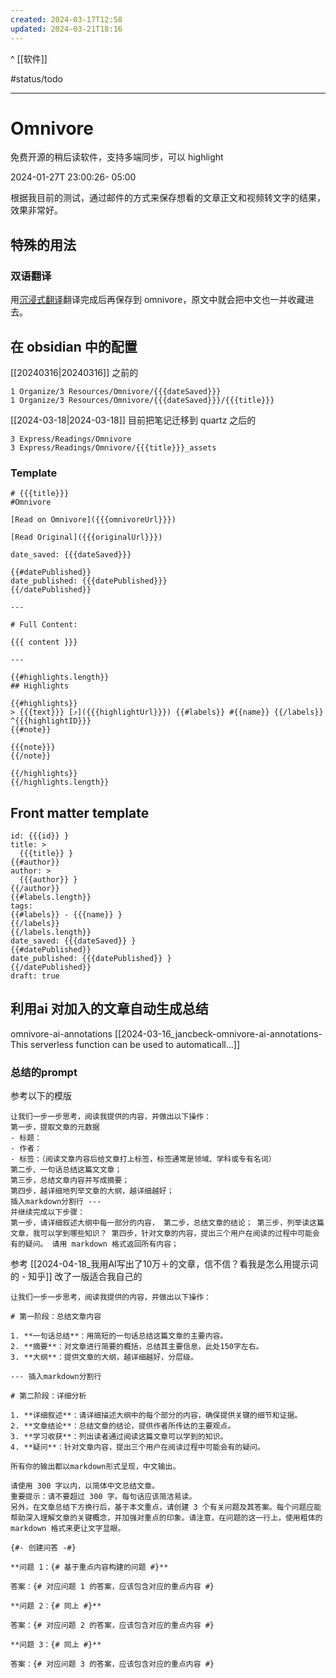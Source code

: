 ```yaml
---
created: 2024-03-17T12:58
updated: 2024-03-21T18:16
---
```

^ [[软件]] 

#status/todo

---

# Omnivore

免费开源的稍后读软件，支持多端同步，可以 highlight 

2024-01-27T 23:00:26- 05:00

根据我目前的测试，通过邮件的方式来保存想看的文章正文和视频转文字的结果，效果非常好。

## 特殊的用法

### 双语翻译 

用[沉浸式翻译](https://immersivetranslate.com/?force=1)翻译完成后再保存到 omnivore，原文中就会把中文也一并收藏进去。

## 在 obsidian 中的配置 

[[20240316|20240316]] 之前的

```
1 Organize/3 Resources/Omnivore/{{{dateSaved}}} 
1 Organize/3 Resources/Omnivore/{{{dateSaved}}}/{{{title}}}
```

[[2024-03-18|2024-03-18]] 目前把笔记迁移到 quartz 之后的

```
3 Express/Readings/Omnivore
3 Express/Readings/Omnivore/{{{title}}}_assets
```

### Template 

```
# {{{title}}}
#Omnivore

[Read on Omnivore]({{{omnivoreUrl}}})

[Read Original]({{{originalUrl}}})

date_saved: {{{dateSaved}}}

{{#datePublished}}
date_published: {{{datePublished}}}
{{/datePublished}}

--- 

# Full Content: 

{{{ content }}}

---

{{#highlights.length}}
## Highlights

{{#highlights}}
> {{{text}}} [⤴️]({{{highlightUrl}}}) {{#labels}} #{{name}} {{/labels}} ^{{{highlightID}}}
{{#note}}

{{{note}}}
{{/note}}

{{/highlights}}
{{/highlights.length}}

```

## Front matter template 

```
id: {{{id}} }
title: >
  {{{title}} }
{{#author}}
author: >
  {{{author}} }
{{/author}}
{{#labels.length}}
tags:
{{#labels}} - {{{name}} }
{{/labels}}
{{/labels.length}}
date_saved: {{{dateSaved}} }
{{#datePublished}}
date_published: {{{datePublished}} }
{{/datePublished}}
draft: true

```


## 利用ai 对加入的文章自动生成总结

omnivore-ai-annotations 
[[2024-03-16_jancbeck-omnivore-ai-annotations- This serverless function can be used to automaticall...]]

### 总结的prompt

参考以下的模版
```
让我们一步一步思考，阅读我提供的内容，并做出以下操作：
第一步，提取文章的元数据
- 标题：
- 作者：
- 标签：（阅读文章内容后给文章打上标签，标签通常是领域、学科或专有名词）
第二步、一句话总结这篇文文章；
第三步，总结文章内容并写成摘要；
第四步，越详细地列举文章的大纲，越详细越好；
插入markdown分割行 ---
并继续完成以下步骤：
第一步，请详细叙述大纲中每一部分的内容， 第二步，总结文章的结论； 第三步，列举读这篇文章，我可以学到哪些知识？ 第四步，针对文章的内容，提出三个用户在阅读的过程中可能会有的疑问。 请用 markdown 格式返回所有内容；
```

参考 [[2024-04-18_我用AI写出了10万＋的文章，信不信？看我是怎么用提示词的 - 知乎]]
改了一版适合我自己的
```
让我们一步一步思考，阅读我提供的内容，并做出以下操作：

# 第一阶段：总结文章内容

1. **一句话总结**：用简短的一句话总结这篇文章的主要内容。
2. **摘要**：对文章进行简要的概括，总结其主要信息，此处150字左右。
3. **大纲**：提供文章的大纲，越详细越好，分层级。

--- 插入markdown分割行

# 第二阶段：详细分析

1. **详细叙述**：请详细描述大纲中的每个部分的内容，确保提供关键的细节和证据。
2. **文章结论**：总结文章的结论，提供作者所传达的主要观点。
3. **学习收获**：列出读者通过阅读这篇文章可以学到的知识。
4. **疑问**：针对文章内容，提出三个用户在阅读过程中可能会有的疑问。 

所有你的输出都以markdown形式呈现，中文输出。
```


```
请使用 300 字以内，以简体中文总结文章。
重要提示：请不要超过 300 字。每句话应该简洁易读。
另外，在文章总结下方换行后，基于本文重点，请创建 3 个有关问题及其答案。每个问题应能帮助深入理解文章的关键概念，并加强对重点的印象。请注意，在问题的这一行上，使用粗体的 markdown 格式来更让文字显眼。

{#- 创建问答 -#} 

**问题 1：{# 基于重点内容构建的问题 #}**

答案：{# 对应问题 1 的答案，应该包含对应的重点内容 #} 

**问题 2：{# 同上 #}** 

答案：{# 对应问题 2 的答案，应该包含对应的重点内容 #} 

**问题 3：{# 同上 #}** 

答案：{# 对应问题 3 的答案，应该包含对应的重点内容 #}
```
